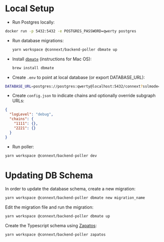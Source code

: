 # Local Setup

- Run Postgres locally:

```sh
docker run -p 5432:5432 -e POSTGRES_PASSWORD=qwerty postgres
```

- Run database migrations:

  ```sh
  yarn workspace @connext/backend-poller dbmate up
  ```

- Install [`dbmate`](https://github.com/amacneil/dbmate) (instructions for Mac OS):

  ```sh
  brew install dbmate
  ```

- Create `.env` to point at local database (or export DATABASE_URL):

```sh
DATABASE_URL=postgres://postgres:qwerty@localhost:5432/connext?sslmode=disable
```

- Create `config.json` to indicate chains and optionally override subgraph URLs:

```json
{
  "logLevel": "debug",
  "chains": {
    "1111": {},
    "2221": {}
  }
}
```

- Run poller:

```sh
yarn workspace @connext/backend-poller dev
```

# Updating DB Schema

In order to update the database schema, create a new migration:

```sh
yarn workspace @connext/backend-poller dbmate new migration_name
```

Edit the migration file and run the migration:

```sh
yarn workspace @connext/backend-poller dbmate up
```

Create the Typescript schema using [Zapatos](https://jawj.github.io/zapatos/):

```sh
yarn workspace @connext/backend-poller zapatos
```
